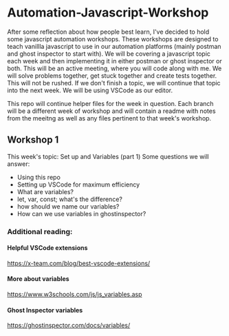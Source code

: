 # Automation-Javascript-Workshop

After some reflection about how people best learn, I've decided to hold some javascript automation workshops. These workshops are designed to teach vanillla javascript to use in our automation platforms (mainly postman and ghost inspector to start with). We will be covering a javascript topic each week and then implementing it in either postman or ghost inspector or both. This will be an active meeting, where you will code along with me. We will solve problems together, get stuck together and create tests together. This will not be rushed. If we don't finish a topic, we will continue that topic into the next week.
We will be using VSCode as our editor.

This repo will continue helper files for the week in question. Each branch will be a different week of workshop and will contain a readme with notes from the meeitng as well as any files pertinent to that week's workshop.

## Workshop 1

This week's topic:
Set up and Variables (part 1)
Some questions we will answer:
- Using this repo
- Setting up VSCode for maximum efficiency
- What are variables?
- let, var, const; what's the difference?
- how should we name our variables?
- How can we use variables in ghostinspector?

### Additional reading:

#### Helpful VSCode extensions
https://x-team.com/blog/best-vscode-extensions/


#### More about variables
https://www.w3schools.com/js/js_variables.asp

#### Ghost Inspector variables
https://ghostinspector.com/docs/variables/
